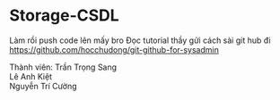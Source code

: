 # Storage-CSDL
Làm rồi push code lên mấy bro 
Đọc tutorial thầy gửi cách sài git hub đi https://github.com/hocchudong/git-github-for-sysadmin

Thành viên:
Trần Trọng Sang <br>
Lê Anh Kiệt  <br>
Nguyễn Trí Cường
